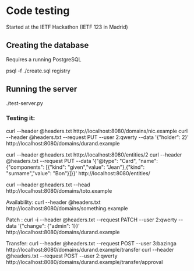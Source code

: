 # Code testing

Started at the IETF Hackathon (IETF 123 in Madrid)

## Creating the database

Requires a running PostgreSQL

psql -f ./create.sql registry

## Running the server

./test-server.py

### Testing it:

curl --header @headers.txt http://localhost:8080/domains/nic.example
curl --header @headers.txt --request PUT --user 2:qwerty --data '{"holder": 2}'  http://localhost:8080/domains/durand.example

curl --header @headers.txt http://localhost:8080/entities/2
curl --header @headers.txt --request PUT --data '{"@type": "Card", "name": {"components": [{"kind": "given","value": "Jean"},{"kind": "surname","value": "Bon"}]}}'  http://localhost:8080/entities/

curl --header @headers.txt --head http://localhost:8080/domains/toto.example

Availability:
curl --header @headers.txt http://localhost:8080/domains/something.example

Patch :
curl -i --header @headers.txt --request PATCH --user 2:qwerty --data '{"change": {"admin": 1}}'  http://localhost:8080/domains/durand.example

Transfer:
curl --header @headers.txt  --request POST --user 3:bazinga http://localhost:8080/domains/durand.example/transfer
curl --header @headers.txt  --request POST --user 2:qwerty http://localhost:8080/domains/durand.example/transfer/approval

